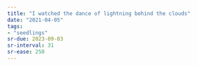 ```yaml
---
title: "I watched the dance of lightning behind the clouds"
date: "2021-04-05"
tags:
- "seedlings"
sr-due: 2023-09-03
sr-interval: 31
sr-ease: 250
---
```


